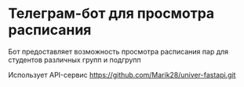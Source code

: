 # Телеграм-бот для просмотра расписания

Бот предоставляет возможность просмотра расписания 
пар для студентов различных групп и подгрупп

Использует API-сервис https://github.com/Marik28/univer-fastapi.git